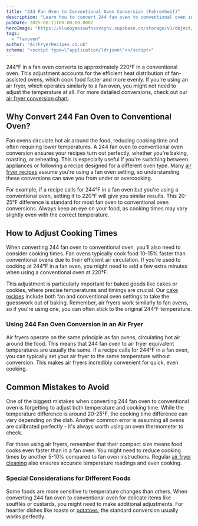 ```yaml
---
title: "244 Fan Oven to Conventional Oven Conversion (Fahrenheit)"
description: "Learn how to convert 244 fan oven to conventional oven in Fahrenheit with our easy guide. Perfect for air fryer and oven cooking adjustments."
pubDate: 2025-08-11T00:00:00.000Z
heroImage: "https://klueoymssxwfnxsvcyhv.supabase.co/storage/v1/object/public/md/244-fan-oven-to-conventional-oven-conversion-fahrenheit-148a9963.png"
tags:
  - "fanoven"
author: "AirFryerRecipes.co.uk"
schema: "<script type=\"application/ld+json\"></script>"
---
```


<p>244°F in a fan oven converts to approximately 220°F in a conventional oven. This adjustment accounts for the efficient heat distribution of fan-assisted ovens, which cook food faster and more evenly. If you're using an air fryer, which operates similarly to a fan oven, you might not need to adjust the temperature at all. For more detailed conversions, check out our <a href=https://www.airfryerrecipe.co.uk/air-fryer-conversion-chart>air fryer conversion chart</a>.</p>

<h2>Why Convert 244 Fan Oven to Conventional Oven?</h2>
<p>Fan ovens circulate hot air around the food, reducing cooking time and often requiring lower temperatures. A 244 fan oven to conventional oven conversion ensures your recipes turn out perfectly, whether you're baking, roasting, or reheating. This is especially useful if you're switching between appliances or following a recipe designed for a different oven type. Many <a href=https://www.airfryerrecipe.co.uk/recipes>air fryer recipes</a> assume you're using a fan oven setting, so understanding these conversions can save you from under or overcooking.</p>
<p>For example, if a recipe calls for 244°F in a fan oven but you're using a conventional oven, setting it to 220°F will give you similar results. This 20-25°F difference is standard for most fan oven to conventional oven conversions. Always keep an eye on your food, as cooking times may vary slightly even with the correct temperature.</p>

<h2>How to Adjust Cooking Times</h2>
<p>When converting 244 fan oven to conventional oven, you'll also need to consider cooking times. Fan ovens typically cook food 10-15% faster than conventional ovens due to their efficient air circulation. If you're used to cooking at 244°F in a fan oven, you might need to add a few extra minutes when using a conventional oven at 220°F.</p>
<p>This adjustment is particularly important for baked goods like cakes or cookies, where precise temperatures and timings are crucial. Our <a href=https://www.airfryerrecipe.co.uk/recipe-category/cakes>cake recipes</a> include both fan and conventional oven settings to take the guesswork out of baking. Remember, air fryers work similarly to fan ovens, so if you're using one, you can often stick to the original 244°F temperature.</p>

<h3>Using 244 Fan Oven Conversion in an Air Fryer</h3>
<p>Air fryers operate on the same principle as fan ovens, circulating hot air around the food. This means that 244 fan oven to air fryer equivalent temperatures are usually the same. If a recipe calls for 244°F in a fan oven, you can typically set your air fryer to the same temperature without conversion. This makes air fryers incredibly convenient for quick, even cooking.</p>

<h2>Common Mistakes to Avoid</h2>
<p>One of the biggest mistakes when converting 244 fan oven to conventional oven is forgetting to adjust both temperature and cooking time. While the temperature difference is around 20-25°F, the cooking time difference can vary depending on the dish. Another common error is assuming all ovens are calibrated perfectly - it's always worth using an oven thermometer to check.</p>
<p>For those using air fryers, remember that their compact size means food cooks even faster than in a fan oven. You might need to reduce cooking times by another 5-10% compared to fan oven instructions. Regular <a href=https://www.airfryerrecipe.co.uk/air-fryer-cleaner>air fryer cleaning</a> also ensures accurate temperature readings and even cooking.</p>

<h3>Special Considerations for Different Foods</h3>
<p>Some foods are more sensitive to temperature changes than others. When converting 244 fan oven to conventional oven for delicate items like soufflés or custards, you might need to make additional adjustments. For heartier dishes like roasts or <a href=https://www.airfryerrecipe.co.uk/recipe-category/potatoes>potatoes</a>, the standard conversion usually works perfectly.</p>
